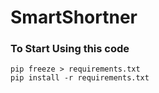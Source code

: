 # SmartShortner

### To Start Using this code
```
pip freeze > requirements.txt
pip install -r requirements.txt
```